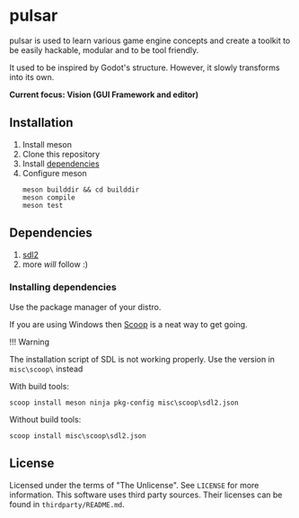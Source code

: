 # pulsar

pulsar is used to learn various game engine concepts and create a toolkit to be easily hackable, modular and to be tool friendly.

It used to be inspired by Godot's structure. However, it slowly transforms into its own.

**Current focus: Vision (GUI Framework and editor)**


## Installation

1. Install meson
2. Clone this repository
3. Install [dependencies](#dependencies)
4. Configure meson
   ```
   meson builddir && cd builddir
   meson compile
   meson test
   ```

## Dependencies

1. [sdl2](https://www.libsdl.org/)
2. more *will* follow :)

### Installing dependencies

Use the package manager of your distro.

If you are using Windows then [Scoop](https://scoop.sh/) is a neat way to get going.

!!! Warning
   
   The installation script of SDL is not working properly.
   Use the version in `misc\scoop\` instead

With build tools:

```commandline
scoop install meson ninja pkg-config misc\scoop\sdl2.json
```

Without build tools:

```commandline
scoop install misc\scoop\sdl2.json
```

## License

Licensed under the terms of "The Unlicense". See `LICENSE` for more information.
This software uses third party sources. Their licenses can be found in `thirdparty/README.md`.